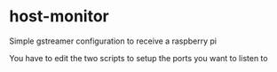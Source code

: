 # host-monitor
Simple gstreamer configuration to receive a raspberry pi

You have to edit the two scripts to setup the ports you want to listen to
